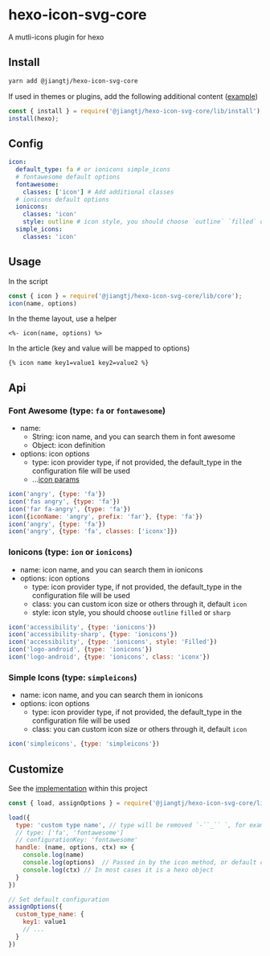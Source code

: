 # hexo-icon-svg-core

A mutli-icons plugin for hexo

## Install

```bash
yarn add @jiangtj/hexo-icon-svg-core
```

If used in themes or plugins, add the following additional content ([example](https://github.com/jiangtj/hexo-theme-cake/blob/master/lib/icon.js))

```js
const { install } = require('@jiangtj/hexo-icon-svg-core/lib/install');
install(hexo);
```

## Config

```yml
icon:
  default_type: fa # or ionicons simple_icons
  # fontawesome default options
  fontawesome:
    classes: ['icon'] # Add additional classes
  # ionicons default options
  ionicons:
    classes: 'icon'
    style: outline # icon style, you should choose `outline` `filled` or `sharp`
  simple_icons:
    classes: 'icon'
```

## Usage

In the script

```js
const { icon } = require('@jiangtj/hexo-icon-svg-core/lib/core');
icon(name, options)
```

In the theme layout, use a helper

```ejs
<%- icon(name, options) %>
```

In the article (key and value will be mapped to options)

```njk
{% icon name key1=value1 key2=value2 %}
```

## Api

### Font Awesome (type: `fa` or `fontawesome`)

- name:
  - String: icon name, and you can search them in font awesome
  - Object: icon definition
- options: icon options
  - type: icon provider type, if not provided, the default_type in the configuration file will be used
  - ...[icon params](https://fontawesome.com/v5.15/how-to-use/javascript-api/methods/icon)

```js
icon('angry', {type: 'fa'})
icon('fas angry', {type: 'fa'})
icon('far fa-angry', {type: 'fa'})
icon({iconName: 'angry', prefix: 'far'}, {type: 'fa'})
icon('angry', {type: 'fa'})
icon('angry', {type: 'fa', classes: ['iconx']})
```

### Ionicons (type: `ion` or `ionicons`)
- name: icon name, and you can search them in ionicons
- options: icon options
  - type: icon provider type, if not provided, the default_type in the configuration file will be used
  - class: you can custom icon size or others through it, default `icon`
  - style: icon style, you should choose `outline` `filled` or `sharp`

```js
icon('accessibility', {type: 'ionicons'})
icon('accessibility-sharp', {type: 'ionicons'})
icon('accessibility', {type: 'ionicons', style: 'Filled'})
icon('logo-android', {type: 'ionicons'})
icon('logo-android', {type: 'ionicons', class: 'iconx'})
```

### Simple Icons (type: `simpleicons`)
- name: icon name, and you can search them in ionicons
- options: icon options
  - type: icon provider type, if not provided, the default_type in the configuration file will be used
  - class: you can custom icon size or others through it, default `icon`

```js
icon('simpleicons', {type: 'simpleicons'})
```

## Customize

See the [implementation](https://github.com/jiangtj-lab/hexo-icon-svg-core/tree/master/lib/icons) within this project

```js
const { load, assignOptions } = require('@jiangtj/hexo-icon-svg-core/lib/core');

load({
  type: 'custom type name', // type will be removed `-``_`` `, for example, this example is the same as `customtypename`
  // type: ['fa', 'fontawesome']
  // configurationKey: 'fontawesome'
  handle: (name, options, ctx) => {
    console.log(name)
    console.log(options)  // Passed in by the icon method, or default configuration
    console.log(ctx) // In most cases it is a hexo object
  }
})

// Set default configuration
assignOptions({
  custom_type_name: {
    key1: value1
    // ...
  }
})
```


